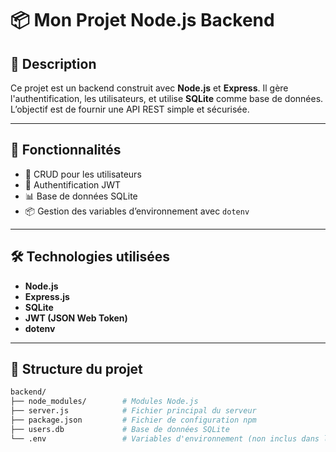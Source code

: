 # 📦 Mon Projet Node.js Backend

## 📝 Description  
Ce projet est un backend construit avec **Node.js** et **Express**. Il gère l'authentification, les utilisateurs, et utilise **SQLite** comme base de données. L’objectif est de fournir une API REST simple et sécurisée.  

---

## 🚀 Fonctionnalités  
- 📂 CRUD pour les utilisateurs  
- 🔐 Authentification JWT  
- 📊 Base de données SQLite  
- 📦 Gestion des variables d’environnement avec `dotenv`

---

## 🛠️ Technologies utilisées  
- **Node.js**  
- **Express.js**  
- **SQLite**  
- **JWT (JSON Web Token)**  
- **dotenv**

---

## 📂 Structure du projet  
```bash
backend/
├── node_modules/        # Modules Node.js
├── server.js            # Fichier principal du serveur
├── package.json         # Fichier de configuration npm
├── users.db             # Base de données SQLite
└── .env                 # Variables d'environnement (non inclus dans le dépôt)
